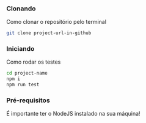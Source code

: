 <h3>Clonando</h3>

Como clonar o repositório pelo terminal

```bash
git clone project-url-in-github
```

<h3>Iniciando</h3>

Como rodar os testes 

```bash
cd project-name
npm i
npm run test
```

<h3>Pré-requisitos</h3>

É importante ter o NodeJS instalado na sua máquina!
